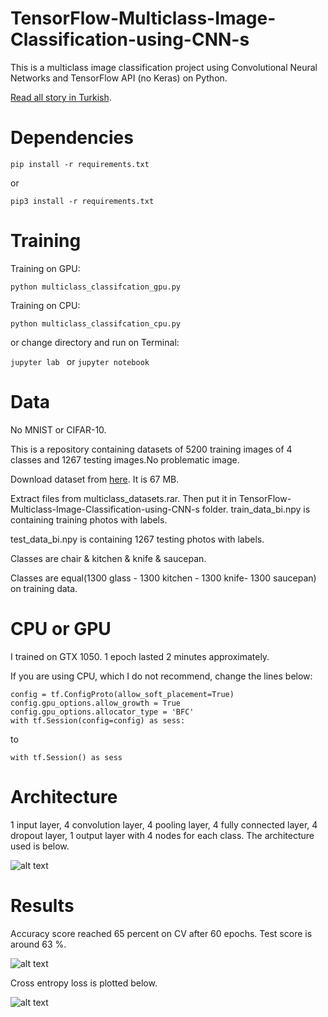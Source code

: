 # TensorFlow-Multiclass-Image-Classification-using-CNN-s
This is a multiclass image classification project using Convolutional Neural Networks and TensorFlow API (no Keras) on Python.

[Read all story in Turkish](https://medium.com/@mubuyuk51/tensorflow-ile-%C3%A7ok-s%C4%B1n%C4%B1fl%C4%B1-multi-class-resim-s%C4%B1n%C4%B1fland%C4%B1rma-f56c3605aff6).
# Dependencies

```pip install -r requirements.txt```

or

```pip3 install -r requirements.txt```

# Training
Training on GPU:

```python multiclass_classifcation_gpu.py ```

Training on CPU:

```python multiclass_classifcation_cpu.py ```

or change directory and run on Terminal:

```jupyter lab ``` or ```jupyter notebook ```

# Data
No MNIST or CIFAR-10. 

This is a repository containing datasets of 5200 training images of 4 classes and 1267 testing images.No problematic image.

Download dataset from [here](
https://www.dropbox.com/s/30n7ge8dxhs3doi/multiclass_datasets.rar?dl=0). It is 67 MB.

Extract files from multiclass_datasets.rar. Then put it in TensorFlow-Multiclass-Image-Classification-using-CNN-s folder.
train_data_bi.npy is containing training photos with labels.

test_data_bi.npy is containing 1267 testing photos with labels.

Classes are chair & kitchen & knife & saucepan.

Classes are equal(1300 glass - 1300 kitchen - 1300 knife- 1300 saucepan) on training data. 

# CPU or GPU
I trained on GTX 1050. 1 epoch lasted 2 minutes approximately.

If you are using CPU, which I do not recommend, change the lines below:
```
config = tf.ConfigProto(allow_soft_placement=True)
config.gpu_options.allow_growth = True
config.gpu_options.allocator_type = 'BFC'
with tf.Session(config=config) as sess:
```
to
```
with tf.Session() as sess
```
# Architecture

1 input layer, 4 convolution layer, 4 pooling layer, 4 fully connected layer, 4 dropout layer, 1 output layer with 4 nodes for each class. The architecture used is below.

![alt text](https://github.com/MuhammedBuyukkinaci/TensorFlow-Multiclass-Image-Classification-using-CNN-s/blob/master/multiclass_architecture_TensorFlow.png) 

# Results
Accuracy score reached 65 percent on CV after 60 epochs. Test score is around 63 %.

![alt text](https://github.com/MuhammedBuyukkinaci/TensorFlow-Multiclass-Image-Classification-using-CNN-s/blob/master/mc_accuracy.png)

Cross entropy loss is plotted below.

![alt text](https://github.com/MuhammedBuyukkinaci/TensorFlow-Multiclass-Image-Classification-using-CNN-s/blob/master/mc_cv.png)

